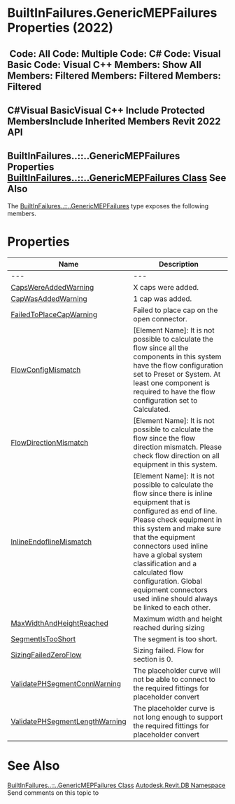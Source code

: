 # BuiltInFailures.GenericMEPFailures Properties (2022)

﻿
 Code: All Code: Multiple Code: C# Code: Visual Basic Code: Visual C++  Members: Show All Members: Filtered Members: Filtered Members: Filtered   
---  
C#Visual BasicVisual C++
Include Protected MembersInclude Inherited Members
Revit 2022 API  
---  
BuiltInFailures..::..GenericMEPFailures Properties  
[BuiltInFailures..::..GenericMEPFailures Class](8f72d552-0b22-732d-462e-dfb39606d451.md "BuiltInFailures.GenericMEPFailures Class") See Also  
---  
The [BuiltInFailures..::..GenericMEPFailures](8f72d552-0b22-732d-462e-dfb39606d451.md "BuiltInFailures.GenericMEPFailures Class") type exposes the following members.
# Properties
| Name | Description |
| --- | --- |
| --- | --- | --- |
| [CapsWereAddedWarning](b6970f67-7480-626c-1c03-c81d48751611.md "CapsWereAddedWarning Property") | X caps were added. |
| [CapWasAddedWarning](3afc8d1b-7c97-851f-0d1b-95d6daf88ba0.md "CapWasAddedWarning Property") | 1 cap was added. |
| [FailedToPlaceCapWarning](a313048f-52a9-ef90-eef9-16f3241705ed.md "FailedToPlaceCapWarning Property") | Failed to place cap on the open connector. |
| [FlowConfigMismatch](a7d72e26-4e44-9690-e295-c133f32b1763.md "FlowConfigMismatch Property") | [Element Name]: It is not possible to calculate the flow since all the components in this system have the flow configuration set to Preset or System. At least one component is required to have the flow configuration set to Calculated. |
| [FlowDirectionMismatch](ec164586-731b-6990-0490-cda3a35cde6e.md "FlowDirectionMismatch Property") | [Element Name]: It is not possible to calculate the flow since the flow direction mismatch. Please check flow direction on all equipment in this system. |
| [InlineEndoflineMismatch](1ffefe1e-9331-e2e7-5437-60983deea1d6.md "InlineEndoflineMismatch Property") | [Element Name]: It is not possible to calculate the flow since there is inline equipment that is configured as end of line. Please check equipment in this system and make sure that the equipment connectors used inline have a global system classification and a calculated flow configuration. Global equipment connectors used inline should always be linked to each other. |
| [MaxWidthAndHeightReached](8e718c6b-7d65-568b-1788-9c6868a5b8dc.md "MaxWidthAndHeightReached Property") | Maximum width and height reached during sizing |
| [SegmentIsTooShort](436e0452-d460-2c85-2d83-e65ac9677602.md "SegmentIsTooShort Property") | The segment is too short. |
| [SizingFailedZeroFlow](38b69fca-982d-bf98-8f08-ef55d957c4a4.md "SizingFailedZeroFlow Property") | Sizing failed. Flow for section is 0. |
| [ValidatePHSegmentConnWarning](e9f77cc8-e22c-9385-4034-f1f090235127.md "ValidatePHSegmentConnWarning Property") | The placeholder curve will not be able to connect to the required fittings for placeholder convert |
| [ValidatePHSegmentLengthWarning](56aff7ee-4f46-8063-afbf-17649c7c667d.md "ValidatePHSegmentLengthWarning Property") | The placeholder curve is not long enough to support the required fittings for placeholder convert |

# See Also
[BuiltInFailures..::..GenericMEPFailures Class](8f72d552-0b22-732d-462e-dfb39606d451.md "BuiltInFailures.GenericMEPFailures Class")
[Autodesk.Revit.DB Namespace](87546ba7-461b-c646-cbb1-2cb8f5bff8b2.md "Autodesk.Revit.DB Namespace")
Send comments on this topic to 